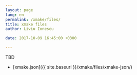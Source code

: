 ```yaml
---
layout: page
lang: en
permalink: /xmake/files/
title: xmake files
author: Liviu Ionescu

date: 2017-10-09 16:45:00 +0300

---
```


TBD

* [xmake.json]({{ site.baseurl }}/xmake/files/xmake-json/)

